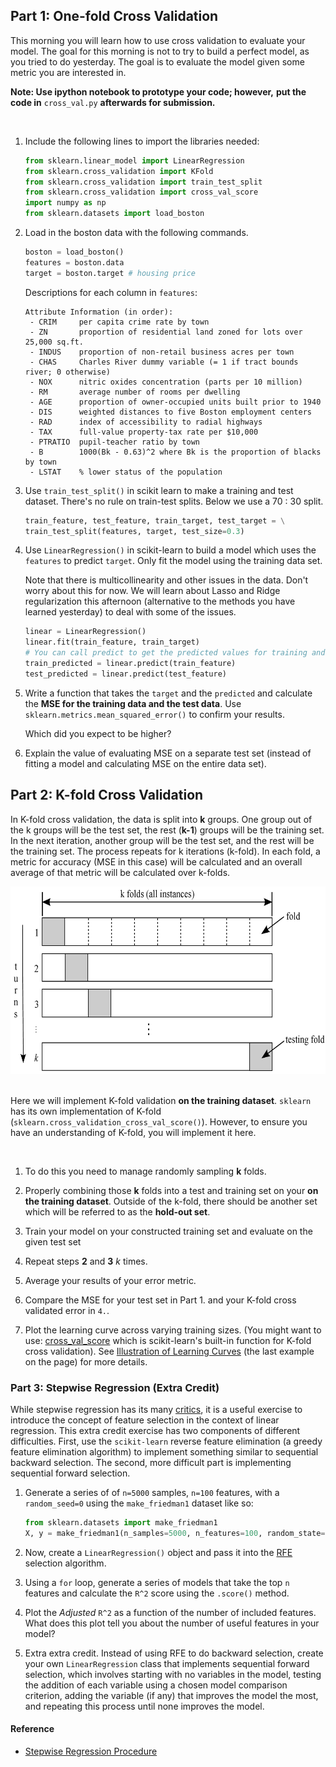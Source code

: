 ## Part 1: One-fold Cross Validation

This morning you will learn how to use cross validation to evaluate your model.
The goal for this morning is not to try to build a perfect model, as you
tried to do yesterday. The goal is to evaluate the model given some metric you are
interested in.

**Note: Use ipython notebook to prototype your code; however,**
        **put the code in** `cross_val.py` **afterwards for submission.**

<br>

1. Include the following lines to import the libraries needed:

   ```python
   from sklearn.linear_model import LinearRegression
   from sklearn.cross_validation import KFold
   from sklearn.cross_validation import train_test_split
   from sklearn.cross_validation import cross_val_score
   import numpy as np
   from sklearn.datasets import load_boston
   ```

2. Load in the boston data with the following commands.

   ```python
   boston = load_boston()
   features = boston.data
   target = boston.target # housing price
   ```

   Descriptions for each column in `features`:

   ```
   Attribute Information (in order):
    - CRIM     per capita crime rate by town
    - ZN       proportion of residential land zoned for lots over 25,000 sq.ft.
    - INDUS    proportion of non-retail business acres per town
    - CHAS     Charles River dummy variable (= 1 if tract bounds river; 0 otherwise)
    - NOX      nitric oxides concentration (parts per 10 million)
    - RM       average number of rooms per dwelling
    - AGE      proportion of owner-occupied units built prior to 1940
    - DIS      weighted distances to five Boston employment centers
    - RAD      index of accessibility to radial highways
    - TAX      full-value property-tax rate per $10,000
    - PTRATIO  pupil-teacher ratio by town
    - B        1000(Bk - 0.63)^2 where Bk is the proportion of blacks by town
    - LSTAT    % lower status of the population
   ```

3. Use `train_test_split()` in scikit learn to make a training and test dataset.
   There's no rule on train-test splits.  Below we use a 70 : 30 split.

   ```python
   train_feature, test_feature, train_target, test_target = \
   train_test_split(features, target, test_size=0.3)
   ```

3. Use `LinearRegression()` in scikit-learn to build a model which uses the
   `features` to predict `target`. Only fit the model using the training data set.

   Note that there is multicollinearity and other issues in the data.  Don't worry
   about this for now. We will learn about Lasso and Ridge regularization this
   afternoon (alternative to the methods you have learned yesterday) to
   deal with some of the issues.

   ```python
   linear = LinearRegression()
   linear.fit(train_feature, train_target)
   # You can call predict to get the predicted values for training and test
   train_predicted = linear.predict(train_feature)
   test_predicted = linear.predict(test_feature)
   ```

4. Write a function that takes the `target` and the `predicted` and calculate
   the **MSE for the training data and the test data**. Use
   `sklearn.metrics.mean_squared_error()` to confirm your results.

   Which did you expect to be higher?

5. Explain the value of evaluating MSE on a separate test set (instead of fitting a
   model and calculating MSE on the entire data set).

## Part 2: K-fold Cross Validation

In K-fold cross validation, the data is split into **k** groups. One group
out of the k groups will be the test set, the rest (**k-1**) groups will
be the training set. In the next iteration, another group will be the test set,
and the rest will be the training set. The process repeats for k iterations (k-fold).
In each fold, a metric for accuracy (MSE in this case) will be calculated and
an overall average of that metric will be calculated over k-folds.

<div align="center">
    <img height="300" src="images/kfold.png">
</div>

<br>

Here we will implement K-fold validation **on the training dataset**.
`sklearn` has its own implementation of K-fold
(`sklearn.cross_validation_cross_val_score()`).
However, to ensure you have an understanding of K-fold, you will implement it
here.

<br>

1. To do this you need to manage randomly sampling **k** folds.

2. Properly combining those **k** folds into a test and training set on
   your **on the training dataset**. Outside of the k-fold, there should be
   another set which will be referred to as the **hold-out set**.

3. Train your model on your constructed training set and evaluate on the given test set

4. Repeat steps __2__ and __3__ _k_ times.

5. Average your results of your error metric.

6. Compare the MSE for your test set in Part 1. and your K-fold cross validated error in `4.`.

7. Plot the learning curve across varying training sizes.
   (You might want to use: [cross_val_score](http://scikit-learn.org/stable/modules/generated/sklearn.cross_validation.cross_val_score.html) which is scikit-learn's built-in
   function for K-fold cross validation).  See [Illustration of Learning Curves](http://www.astro.washington.edu/users/vanderplas/Astr599/notebooks/18_IntermediateSklearn) (the last example on the page) for more details.  


### Part 3: Stepwise Regression (Extra Credit)

While stepwise regression has its many [critics](http://andrewgelman.com/2014/06/02/hate-stepwise-regression/), it is a useful exercise to introduce the concept of feature selection in the context of linear regression. This extra credit exercise has two components of different difficulties. First, use the `scikit-learn` reverse feature elimination (a greedy feature elimination algorithm) to implement something similar to sequential backward selection. The second, more difficult part is implementing sequential forward selection.

1. Generate a series of of `n=5000` samples, `n=100` features, with a `random_seed=0` using the `make_friedman1` dataset like so:

    ```python
    from sklearn.datasets import make_friedman1
    X, y = make_friedman1(n_samples=5000, n_features=100, random_state=0)
    ```

2. Now, create a `LinearRegression()` object and pass it into the [RFE](http://scikit-learn.org/stable/modules/generated/sklearn.feature_selection.RFE.html) selection algorithm.

3. Using a `for` loop, generate a series of models that take the top `n` features and calculate the `R^2` score using the `.score()` method.

4. Plot the *Adjusted* `R^2` as a function of the number of included features. What does this plot tell you about the number of useful features in your model?

5. Extra extra credit. Instead of using RFE to do backward selection, create your own `LinearRegression` class that implements sequential forward selection, which involves starting with no variables in the model, testing the addition of each variable using a chosen model comparison criterion, adding the variable (if any) that improves the model the most, and repeating this process until none improves the model.

#### Reference

* [Stepwise Regression Procedure](https://onlinecourses.science.psu.edu/stat501/node/329)

